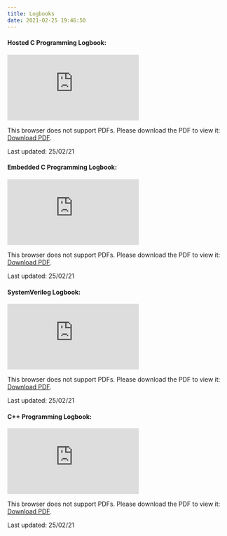 ```yaml
---
title: Logbooks
date: 2021-02-25 19:46:50
---
```


#### Hosted C Programming Logbook:
<object data="https://butty-builds.me/source/pdfs/Hosted%20C%20Programming%20eLogbook.pdf" type="application/pdf" width="100%" height="800px">
<! -- Waylan & amc @ https://stackoverflow.com/questions/39777166/display-pdf-image-in-markdown -->
    <embed src="https://butty-builds.me/source/pdfs/Hosted%20C%20Programming%20eLogbook.pdf">
        <p>This browser does not support PDFs. Please download the PDF to view it: <a href="https://butty-builds.me/source/pdfs/Hosted%20C%20Programming%20eLogbook.pdf">Download PDF</a>.</p>
    </embed>
</object>
Last updated: 25/02/21

#### Embedded C Programming Logbook:
<object data="https://butty-builds.me/source/pdfs/Embedded%20C%20Programming%20Logbook.pdf" type="application/pdf" width="100%" height="800px">
<! -- Waylan & amc @ https://stackoverflow.com/questions/39777166/display-pdf-image-in-markdown -->
    <embed src="https://butty-builds.me/source/pdfs/Embedded%20C%20Programming%20Logbook.pdf">
        <p>This browser does not support PDFs. Please download the PDF to view it: <a href="https://butty-builds.me/source/pdfs/Embedded%20C%20Programming%20Logbook.pdf">Download PDF</a>.</p>
    </embed>
</object>
Last updated: 25/02/21

#### SystemVerilog Logbook:
<object data="https://butty-builds.me/source/pdfs/SystemVerilog%20eLogbook.pdf" type="application/pdf" width="100%" height="800px">
<! -- Waylan & amc @ https://stackoverflow.com/questions/39777166/display-pdf-image-in-markdown -->
    <embed src="https://butty-builds.me/source/pdfs/SystemVerilog%20eLogbook.pdf">
        <p>This browser does not support PDFs. Please download the PDF to view it: <a href="https://butty-builds.me/source/pdfs/SystemVerilog%20eLogbook.pdf">Download PDF</a>.</p>
    </embed>
</object>
Last updated: 25/02/21

#### C++ Programming Logbook:
<object data="https://butty-builds.me/source/pdfs/C++%20Programming%20eLogbook.pdf" type="application/pdf" width="100%" height="800px">
<! -- Waylan & amc @ https://stackoverflow.com/questions/39777166/display-pdf-image-in-markdown -->
    <embed src="https://butty-builds.me/source/pdfs/C++%20Programming%20eLogbook.pdf">
        <p>This browser does not support PDFs. Please download the PDF to view it: <a href="https://butty-builds.me/source/pdfs/C++%20Programming%20eLogbook.pdf">Download PDF</a>.</p>
    </embed>
</object>
Last updated: 25/02/21